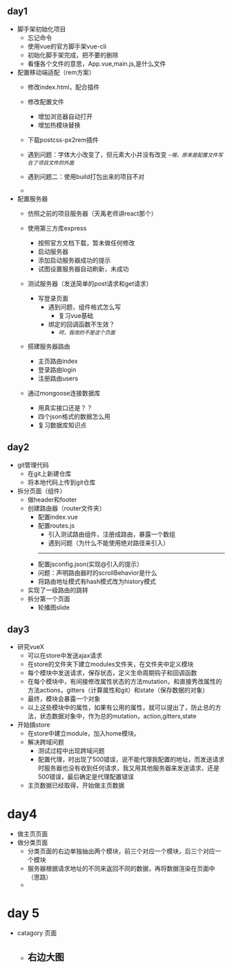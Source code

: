 ## day1
- 脚手架初始化项目
	- 忘记命令
	- 使用vue的官方脚手架vue-cli
    - 初始化脚手架完成，把不要的删除
    - 看懂各个文件的意思，App.vue,main.js,是什么文件
- 配置移动端适配（rem方案）
    - 修改index.html，配合插件
    - 修改配置文件
	    - 增加浏览器自动打开
	    - 增加热模块替换
	    
    - 下载postcss-px2rem插件
    - 遇到问题：字体大小改变了，但元素大小并没有改变
	*`~哦，原来是配置文件写在了项目文件的外面`*
    - 遇到问题二：使用build打包出来的项目不对
    - 
- 配置服务器
	- 仿照之前的项目服务器（天禹老师讲react那个）
	- 使用第三方库express
		- 按照官方文档下载，暂未做任何修改
		- 启动服务器
		- 添加启动服务器成功的提示
		- 试图设置服务器自动刷新，未成功
	- 测试服务器（发送简单的post请求和get请求）
		- 写登录页面
			- 遇到问题，组件格式怎么写
				- 复习vue基础
			- 绑定的回调函数不生效？
				- *`呵，我改的不是这个页面`*
			
	- 搭建服务器路由
		- 主页路由index
		- 登录路由login
		- 注册路由users
	- 通过mongoose连接数据库
		- 用真实接口还是？？
		- 四个json格式的数据怎么用
		- 复习数据库知识点

## day2
- git管理代码
	- 在git上新建仓库
	- 将本地代码上传到git仓库
- 拆分页面（组件）
	- 做header和footer
	- 创建路由器（router文件夹）
		- 配置index.vue
		- 配置routes.js
			- 引入测试路由组件，注册成路由，暴露一个数组
			- 遇到问题（为什么不能使用绝对路径来引入）
			- ----
		- 配置jsconfig.json(实现@引入的提示）
		- 问题：声明路由器时的scrollBehavior是什么
		- 将路由地址模式有hash模式改为history模式
	- 实现了一级路由的跳转
	- 拆分第一个页面
		- 轮播图slide
## day3
- 研究vueX
	- 可以在store中发送ajax请求
	- 在store的文件夹下建立modules文件夹，在文件夹中定义模块
	- 每个模块中发送请求，保存状态，定义生命周期钩子和回调函数
	- 在每个模块中，有间接修改属性状态的方法mutation，和直接秀改属性的方法actions，gitters（计算属性和git）和state（保存数据的对象）
	- 最终，模块会暴露一个对象
	- 以上这些模块中的属性，如果有公用的属性，就可以提出了，防止总的方法，状态数据对象中，作为总的mutation，action,gitters,state
- 开始搞store
	- 在store中建立module，加入home模块。
	- 解决跨域问题
		- 测试过程中出现跨域问题
		- 配置代理，时出现了500错误，说不能代理我配置的地址，而发送请求时服务器也没有收到任何请求，我又用其他服务器来发送请求，还是500错误，最后确定是代理配置错误
	- 主页数据已经取得，开始做主页数据

# day4 
- 做主页页面
- 做分类页面
	- 分类页面的右边单独抽出两个模块，前三个对应一个模块，后三个对应一个模块
	- 服务器根据请求地址的不同来返回不同的数据，再将数据渲染在页面中（思路）
	- 

# day 5 
- catagory 页面
	- 右边大图
		- 
